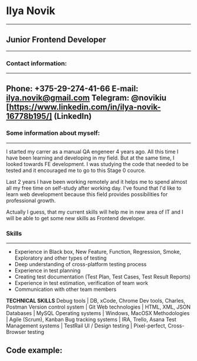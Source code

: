 # Ilya Novik
***********************************************

## Junior Frontend Developer
***********************************************

### Contact information:
-----------------------------------------------
Phone: +375-29-274-41-66
E-mail: ilya.novik@gmail.com
Telegram: @novikiu
[https://www.linkedin.com/in/ilya-novik-16778b195/] (LinkedIn) 
-----------------------------------------------

### Some information about myself:
-----------------------------------------------

I started my carrer as a manual QA engeneer 4 years ago. All this time I have been learning and developing in my field. But at the same time, I looked towards FE development. I was studying the code that needed to be tested and it encouraged me to go to this Stage 0 cource.

Last 2 years I have been working remotely and it helps me  to spend almost all my free time on self-study after working day.
I've found that I'd like to learn web development because this field provides possibilities for professional growth.

Actually I guess, that my current skills will help me in new area of IT and I will be able to get some new skills as Frontend developer.

### Skills
-----------------------------------------------

* Experience in Black box, New Feature, Function, Regression, Smoke, Exploratory and other types of testing
* Deep understanding of cross-platform testing process
* Experience in test planning
* Creating test documentation (Test Plan, Test Cases, Test Result Reports)
* Experience in test estimation, verification of team work
* Сommunication with other team members

**TECHNICAL SKILLS**
Debug tools | DB, xCode, Chrome Dev tools, Charles, Postman
Version control system | Git
Web technologies | HTML, XML, JSON
Databases | MySQL
Operating systems | Windows, MacOSX
Methodologies | Agile (Scrum), Kanban
Bug tracking systems | IRA, Trello, Asana
Test Management systems | TestRail
UI / Design testing | Pixel-perfect, Cross-Browser testing

Code example:
-----------------------------------------------
